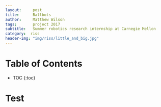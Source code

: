 ```yaml
---
layout:     post
title:      Ballbots
author:     Matthew Wilson
tags: 		project 2017
subtitle:  	Summer robotics research internship at Carnegie Mellon
category:  riss
header-img: "img/riss/little_and_big.jpg"
---
```

<!-- Start Writing Below in Markdown -->

# Table of Contents

* TOC
{:toc}


# Test
